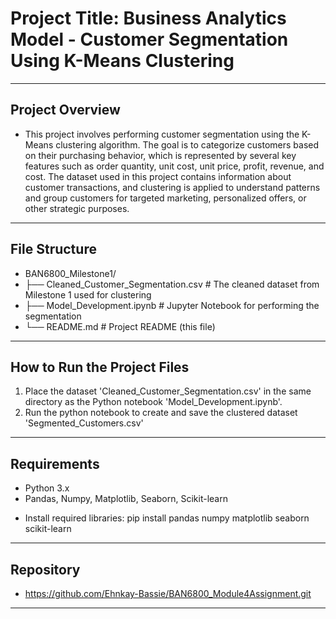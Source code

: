 # Project Title: Business Analytics Model - Customer Segmentation Using K-Means Clustering
------------------------------------------

## Project Overview

- This project involves performing customer segmentation using the K-Means clustering algorithm. The goal is to categorize customers based on their purchasing behavior, which is represented by several key features such as order quantity, unit cost, unit price, profit, revenue, and cost. The dataset used in this project contains information about customer transactions, and clustering is applied to understand patterns and group customers for targeted marketing, personalized offers, or other strategic purposes.
---------------------------------------------------

## File Structure

- BAN6800_Milestone1/
- ├── Cleaned_Customer_Segmentation.csv   # The cleaned dataset from Milestone 1 used for clustering
- ├── Model_Development.ipynb            # Jupyter Notebook for performing the segmentation
- └── README.md                           # Project README (this file)
-------------------------------------

## How to Run the Project Files 

1. Place the dataset 'Cleaned_Customer_Segmentation.csv' in the same directory as the Python notebook 'Model_Development.ipynb'.
2. Run the python notebook to create and save the clustered dataset 'Segmented_Customers.csv'
------------------------------  

## Requirements
- Python 3.x
- Pandas, Numpy, Matplotlib, Seaborn, Scikit-learn

* Install required libraries:
pip install pandas numpy matplotlib seaborn scikit-learn
-------------------------------------------------

## Repository
* https://github.com/Ehnkay-Bassie/BAN6800_Module4Assignment.git
-----------------------------------------------------------------

